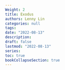 ```yaml
---
Weight: 2
title: Exodus
authors: Lenny Lin
categories: null
tags: 
date: "2022-08-13"
description: 
draft: false
lastmod: "2022-08-13"
series:
toc: true
bookCollapseSection: true
---
```







